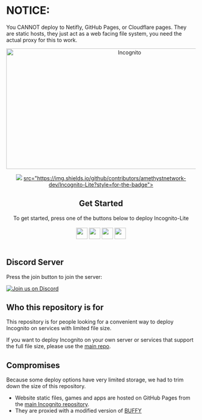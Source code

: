 <!-- Notice for idiots -->
# NOTICE:

You CANNOT deploy to Netifly, GitHub Pages, or Cloudflare pages. They are static hosts, they just act as a web facing file system, you need the actual proxy for this to work.

<!--
                                _     _                     _       _   _          _                               _    
     /\                        | |   | |                   | |     | \ | |        | |                             | |   
    /  \     _ __ ___     ___  | |_  | |__    _   _   ___  | |_    |  \| |   ___  | |_  __      __   ___    _ __  | | __
   / /\ \   | '_ ` _ \   / _ \ | __| | '_ \  | | | | / __| | __|   | . ` |  / _ \ | __| \ \ /\ / /  / _ \  | '__| | |/ /
  / ____ \  | | | | | | |  __/ | |_  | | | | | |_| | \__ \ | |_    | |\  | |  __/ | |_   \ V  V /  | (_) | | |    |   < 
 /_/    \_\ |_| |_| |_|  \___|  \__| |_| |_|  \__, | |___/  \__|   |_| \_|  \___|  \__|   \_/\_/    \___/  |_|    |_|\_\
                                               __/ |                                                                    
                                              |___/                                                                     
-->
<!-- The font is called Big, if you are wondering -->
<div align="center">
         
<img src="https://socialify.git.ci/amethystnetwork-dev/Incognito-Lite/image?description=1&descriptionEditable=Access%20the%20world%20wide%20web&font=Inter&forks=1&issues=1&logo=https%3A%2F%2Fraw.githubusercontent.com%2Famethystnetwork-dev%2FIncognito%2Fmain%2Fstatic%2Findex.svg&name=1&owner=1&pattern=Solid&stargazers=1&theme=Light" alt="Incognito" width="640" height="320" />

<a alt="Made with NodeJS"><img src="https://img.shields.io/badge/Made%20with-Node.JS-6DA55F?style=for-the-badge&logo=node.js&logoColor=white"></a> 
<a href="https://github.com/amethystnetwork-dev/Incognito-Lite/graphs/contributors/" alt="">src="https://img.shields.io/github/contributors/amethystnetwork-dev/Incognito-Lite?style=for-the-badge"></a>

</div>

<div align="center">
    <h2>Get Started</h2>
    <a>To get started, press one of the buttons below to deploy Incognito-Lite</a>
    <br>
    <br>
    <a href="https://app.cyclic.sh/api/app/deploy/amethystnetwork-dev/Incognito-Lite"><img height="30px" src="https://img.shields.io/badge/cyclic-2e59c7.svg?style=for-the-badge&logo=cyclic&logoColor=white"><img></a>
    <a href="https://amethystnetwork-dev.github.io/docs/about-replit?repo=Incognito-Lite"><img height="30px" src="https://amethystnetwork-dev.github.io/assets/replit.svg"><img></a>
     <a href="https://render.com/deploy?repo=https://github.com/amethystnetwork-dev/Incognito-Lite"><img height="30px" src="https://img.shields.io/badge/render-4f65f1.svg?style=for-the-badge&logo=render&logoColor=46e3b7"><img></a>
    <a href="https://glitch.com/edit/#!/import/github/amethystnetwork-dev/Incognito-Lite"><img height="30px" src="https://img.shields.io/badge/glitch-3333FF.svg?style=for-the-badge&logo=glitch&logoColor=ffffff"><img></a>
    <br>
    <br>
    </a>
</div>

## Discord Server

Press the join button to join the server:

[![Join us on Discord](https://invidget.switchblade.xyz/fzrmxgu2NR?theme=light)](https://discord.gg/fzrmxgu2NR)

## Who this repository is for

This repository is for people looking for a convenient way to deploy Incognito on services with limited file size.

If you want to deploy Incognito on your own server or services that support the full file size, please use the [main repo](https://github.com/amethystnetwork-dev/Incognito).

## Compromises

Because some deploy options have very limited storage, we had to trim down the size of this repository.

- Website static files, games and apps are hosted on GitHub Pages from the [main Incognito repository](https://github.com/amethystnetwork-dev/Incognito).
- They are proxied with a modified version of [BUFFY](https://github.com/retronbv/buffy)
